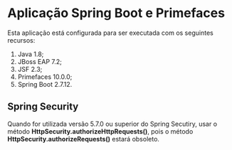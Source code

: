 # Aplicação Spring Boot e Primefaces

Esta aplicação está configurada para ser executada com os seguintes recursos:

1. Java 1.8;
2. JBoss EAP 7.2;
3. JSF 2.3;
4. Primefaces 10.0.0;
5. Spring Boot 2.7.12.

## Spring Security

Quando for utilizada versão 5.7.0 ou superior do Spring Secutiry, usar o método 
**HttpSecurity.authorizeHttpRequests()**, pois o método **HttpSecurity.authorizeRequests()** estará obsoleto.
